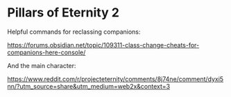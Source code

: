 # Pillars of Eternity 2

Helpful commands for reclassing companions:

https://forums.obsidian.net/topic/109311-class-change-cheats-for-companions-here-console/

And the main character:

https://www.reddit.com/r/projecteternity/comments/8j74ne/comment/dyxi5nn/?utm_source=share&utm_medium=web2x&context=3

